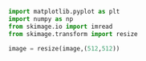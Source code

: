 

```python 
import matplotlib.pyplot as plt
import numpy as np
from skimage.io import imread
from skimage.transform import resize
```

```python
image = resize(image,(512,512))
```
